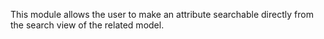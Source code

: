 This module allows the user to make an attribute searchable directly
from the search view of the related model.
